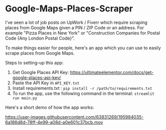 # Google-Maps-Places-Scraper

I've seen a lot of job posts on UpWork / Fiverr which require scraping places from Google Maps given a PIN / ZIP Code or an address. For example "Pizza Places in New York" or "Construction Companies for Postal Code {Any London Postal Code}". 

To make things easier for people, here's an app which you can use to easily scrape places from Google Maps.

Steps to setting-up this app:

1. Get Google Places API Key: https://ultimateelementor.com/docs/get-google-places-api-key/
2. Paste the API Key in ```API_KEY.txt```
3. Install requirements.txt : ```pip install -r /path/to/requirements.txt```
4. To run the app, use the following command in the terminal: ```streamlit run main.py```


Here's a short demo of how the app works:


https://user-images.githubusercontent.com/63831269/195984035-6a186d8d-78ff-4e99-a08d-a0e601c37bcb.mov


